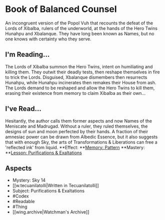 # Book of Balanced Counsel
An incongruent version of the Popol Vuh that recounts the defeat of the Lords of Xibalba, rulers of the underworld, at the hands of the Hero Twins Hunahpu and Xbalanque. They have long been known as Names, but no one knows with certainty who they serve.
## I'm Reading...
The Lords of Xibalba summon the Hero Twins, intent on humiliating and killing them. They outwit their deadly tests, then reshape themselves in fire to trick the Lords. Disguised, Xbalanque dismembers then resurrects Hunahpu, while Hunahpu incinerates then remakes their House from ash. The Lords demand to be reshaped and allow the Hero Twins to kill them, erasing their existence from memory to claim Xibalba as their own…
## I've Read...
Hesitantly, the author calls them former aspects and now Names of the Meniscate and Madrugad. Without a ruler, they ruled themselves, the designs of sun and moon perfected by their hands. A fraction of their amnesiac power can be drawn from Albedic Essence, but it also suggests that with enough Sky, the arts of Transformations & Liberations can free a 'reflected ink' from liquid.
**Effect: **[Memory: Pattern](https://uadaf.theevilroot.xyz/rowenarium/element/mem.pattern)
**Mastery: **[Lesson: Purifications & Exaltations](https://uadaf.theevilroot.xyz/rowenarium/element/x.purifications.exaltations)
## Aspects
- Mystery: Sky 14
- [[w.tecuanilatolli|Written in Tecuanilatolli]]
- Subject: Purifications & Exaltations
- #Codex
- #Readable
- #Thing
- [[wing.archive|Watchman's Archive]]